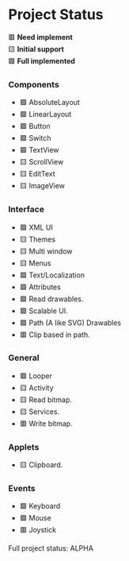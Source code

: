 
# Project Status

🟥 **Need implement**\
🟨 **Initial support**\
🟩 **Full implemented**

### Components

- 🟩 AbsoluteLayout
- 🟩 LinearLayout
- 🟩 Button
- 🟩 Switch
- 🟩 TextView
- 🟨 ScrollView
- 🟨 EditText
- 🟨 ImageView

### Interface

- 🟩 XML UI
- 🟨 Themes
- 🟨 Multi window
- 🟨 Menus
- 🟩 Text/Localization
- 🟩 Attributes
- 🟩 Read drawables.
- 🟩 Scalable UI.
- 🟩 Path (A like SVG) Drawables
- 🟥 Clip based in path.

### General

- 🟩 Looper
- 🟨 Activity
- 🟨 Read bitmap.
- 🟨 Services.
- 🟥 Write bitmap.

### Applets

- 🟨 Clipboard.

### Events

- 🟩 Keyboard
- 🟩 Mouse
- 🟥 Joystick

Full project status: ALPHA